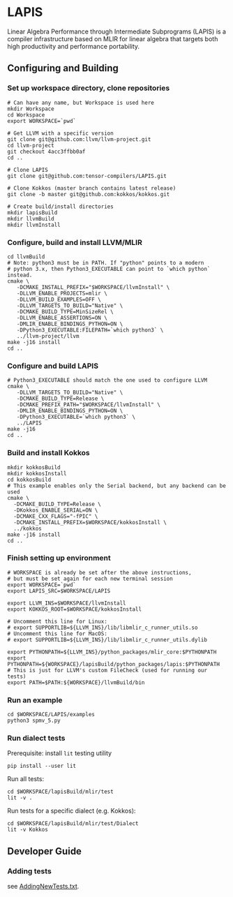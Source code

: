 # LAPIS

Linear Algebra Performance through Intermediate Subprograms (LAPIS) is a compiler infrastructure based on MLIR for linear algebra that targets both high productivity and performance portability.

## Configuring and Building

### Set up workspace directory, clone repositories
```
# Can have any name, but Workspace is used here
mkdir Workspace
cd Workspace
export WORKSPACE=`pwd`

# Get LLVM with a specific version
git clone git@github.com:llvm/llvm-project.git
cd llvm-project
git checkout 4acc3ffbb0af
cd ..

# Clone LAPIS
git clone git@github.com:tensor-compilers/LAPIS.git

# Clone Kokkos (master branch contains latest release)
git clone -b master git@github.com:kokkos/kokkos.git

# Create build/install directories
mkdir lapisBuild
mkdir llvmBuild
mkdir llvmInstall
```
### Configure, build and install LLVM/MLIR
```
cd llvmBuild
# Note: python3 must be in PATH. If "python" points to a modern
# python 3.x, then Python3_EXECUTABLE can point to `which python` instead.
cmake \
   -DCMAKE_INSTALL_PREFIX="$WORKSPACE/llvmInstall" \
   -DLLVM_ENABLE_PROJECTS=mlir \
   -DLLVM_BUILD_EXAMPLES=OFF \
   -DLLVM_TARGETS_TO_BUILD="Native" \
   -DCMAKE_BUILD_TYPE=MinSizeRel \
   -DLLVM_ENABLE_ASSERTIONS=ON \
   -DMLIR_ENABLE_BINDINGS_PYTHON=ON \
   -DPython3_EXECUTABLE:FILEPATH=`which python3` \
   ../llvm-project/llvm
make -j16 install
cd ..
```
### Configure and build LAPIS
```
# Python3_EXECUTABLE should match the one used to configure LLVM
cmake \
   -DLLVM_TARGETS_TO_BUILD="Native" \
   -DCMAKE_BUILD_TYPE=Release \
   -DCMAKE_PREFIX_PATH="$WORKSPACE/llvmInstall" \
   -DMLIR_ENABLE_BINDINGS_PYTHON=ON \
   -DPython3_EXECUTABLE=`which python3` \
   ../LAPIS
make -j16
cd ..
```

### Build and install Kokkos
```
mkdir kokkosBuild
mkdir kokkosInstall
cd kokkosBuild
# This example enables only the Serial backend, but any backend can be used
cmake \
  -DCMAKE_BUILD_TYPE=Release \
  -DKokkos_ENABLE_SERIAL=ON \
  -DCMAKE_CXX_FLAGS="-fPIC" \
  -DCMAKE_INSTALL_PREFIX=$WORKSPACE/kokkosInstall \
  ../kokkos
make -j16 install
cd ..
```

### Finish setting up environment
```
# WORKSPACE is already be set after the above instructions,
# but must be set again for each new terminal session
export WORKSPACE=`pwd`
export LAPIS_SRC=$WORKSPACE/LAPIS

export LLVM_INS=$WORKSPACE/llvmInstall
export KOKKOS_ROOT=$WORKSPACE/kokkosInstall

# Uncomment this line for Linux:
# export SUPPORTLIB=${LLVM_INS}/lib/libmlir_c_runner_utils.so
# Uncomment this line for MacOS:
# export SUPPORTLIB=${LLVM_INS}/lib/libmlir_c_runner_utils.dylib

export PYTHONPATH=${LLVM_INS}/python_packages/mlir_core:$PYTHONPATH
export PYTHONPATH=${WORKSPACE}/lapisBuild/python_packages/lapis:$PYTHONPATH
# This is just for LLVM's custom FileCheck (used for running our tests)
export PATH=$PATH:${WORKSPACE}/llvmBuild/bin
```
### Run an example
```
cd $WORKSPACE/LAPIS/examples
python3 spmv_5.py
```
### Run dialect tests
Prerequisite: install ``lit`` testing utility
```
pip install --user lit
```
Run all tests:
```
cd $WORKSPACE/lapisBuild/mlir/test
lit -v .
```
Run tests for a specific dialect (e.g. Kokkos):
```
cd $WORKSPACE/lapisBuild/mlir/test/Dialect
lit -v Kokkos
```

<!--
TODO: for when torch-mlir support is restored

#export TORCH_MLIR_SRC=/home/knliege/dev/llvm-kokkos/torch-mlir-kokkos
#export TORCH_MLIR_INS=/home/knliege/local/torch-mlir
#export PYTHONPATH=${TORCH_MLIR_INS}/python_packages/torch_mlir:$PYTHONPATH
-->

## Developer Guide
### Adding tests
see [AddingNewTests.txt](mlir/tests/AddingNewTests.txt).
